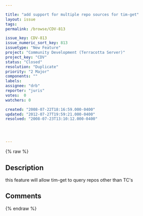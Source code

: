 ```yaml
---

title: "add support for multiple repo sources for tim-get"
layout: issue
tags: 
permalink: /browse/CDV-813

issue_key: CDV-813
issue_numeric_sort_key: 813
issuetype: "New Feature"
project: "Community Development (Terracotta Server)"
project_key: "CDV"
status: "Closed"
resolution: "Duplicate"
priority: "2 Major"
components: ""
labels: 
assignee: "drb"
reporter: "juris"
votes:  0
watchers: 0

created: "2008-07-22T18:16:59.000-0400"
updated: "2012-07-27T19:59:21.000-0400"
resolved: "2008-07-23T13:10:12.000-0400"




---
```


{% raw %}

## Description

<div markdown="1" class="description">

this feature will allow tim-get to query repos other than TC's

</div>

## Comments



{% endraw %}
